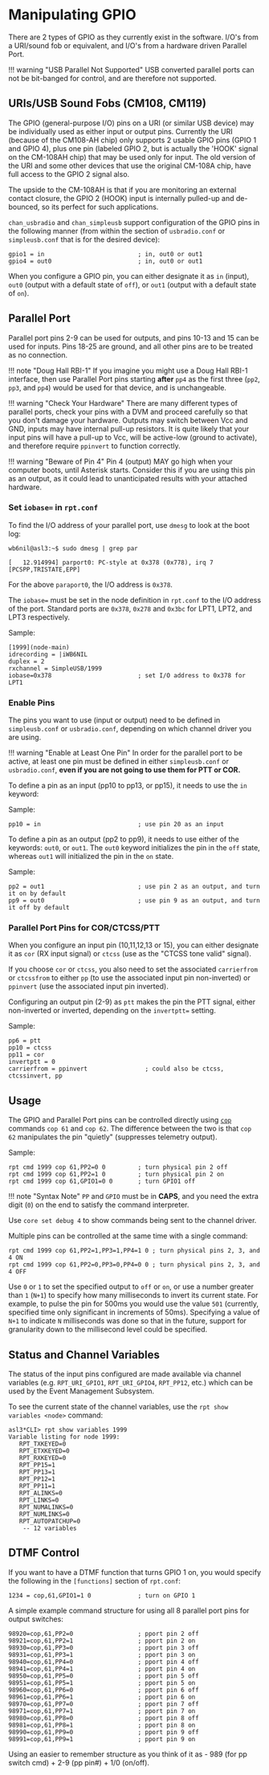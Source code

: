 # Manipulating GPIO
There are 2 types of GPIO as they currently exist in the software. I/O's from a URI/sound fob or equivalent, and I/O's from a hardware driven Parallel Port.

!!! warning "USB Parallel Not Supported"
        USB converted parallel ports can not be bit-banged for control, and are therefore not supported.

## URIs/USB Sound Fobs (CM108, CM119)
The GPIO (general-purpose I/O) pins on a URI (or similar USB device) may be individually used as either input or output pins. Currently the URI (because of the CM108-AH chip) only supports 2 usable GPIO pins (GPIO 1 and GPIO 4), plus one pin (labeled GPIO 2, but is actually the 'HOOK' signal on the CM-108AH chip) that may be used only for input. The old version of the URI and some other devices that use the original CM-108A chip, have full access to the GPIO 2 signal also.

The upside to the CM-108AH is that if you are monitoring an external contact closure, the GPIO 2 (HOOK) input is internally pulled-up and de-bounced, so its perfect for such applications.

`chan_usbradio` and `chan_simpleusb` support configuration of the GPIO pins in the following manner (from within the section of `usbradio.conf` or `simpleusb.conf` that is for the desired device):

```
gpio1 = in                          ; in, out0 or out1
gpio4 = out0                        ; in, out0 or out1
```

When you configure a GPIO pin, you can either designate it as `in` (input), `out0` (output with a default state of `off`), or `out1` (output with a default state of `on`).

## Parallel Port
Parallel port pins 2-9 can be used for outputs, and pins 10-13 and 15 can be used for inputs. Pins 18-25 are ground, and all other pins are to be treated as no connection.

!!! note "Doug Hall RBI-1"
    If you imagine you might use a Doug Hall RBI-1 interface, then use Parallel Port pins starting **after** `pp4` as the first three (`pp2`, `pp3`, and `pp4`) would be used for that device, and is unchangeable.

!!! warning "Check Your Hardware"
    There are many different types of parallel ports, check your pins with a DVM and proceed carefully so that you don't damage your hardware. Outputs may switch between Vcc and GND, inputs may have internal pull-up resistors. It is quite likely that your input pins will have a pull-up to Vcc, will be active-low (ground to activate), and therefore require `ppinvert` to function correctly.

!!! warning "Beware of Pin 4"
    Pin 4 (output) MAY go high when your computer boots, until Asterisk starts. Consider this if you are using this pin as an output, as it could lead to unanticipated results with your attached hardware.

### Set `iobase=` in `rpt.conf`
To find the I/O address of your parallel port, use `dmesg` to look at the boot log:

```
wb6nil@asl3:~$ sudo dmesg | grep par

[   12.914994] parport0: PC-style at 0x378 (0x778), irq 7 [PCSPP,TRISTATE,EPP]
```

For the above `paraport0`, the I/O address is `0x378`.

The `iobase=` must be set in the node definition in `rpt.conf` to the I/O address of the port. Standard ports are `0x378`, `0x278` and `0x3bc` for LPT1, LPT2, and LPT3 respectively.

Sample:

```
[1999](node-main)
idrecording = |iWB6NIL
duplex = 2
rxchannel = SimpleUSB/1999
iobase=0x378                        ; set I/O address to 0x378 for LPT1
```

### Enable Pins
The pins you want to use (input or output) need to be defined in `simpleusb.conf` or `usbradio.conf`, depending on which channel driver you are using.

!!! warning "Enable at Least One Pin"
    In order for the parallel port to be active, at least one pin must be defined in either `simpleusb.conf` or `usbradio.conf`, **even if you are not going to use them for PTT or COR.**

To define a pin as an input (pp10 to pp13, or pp15), it needs to use the `in` keyword:

Sample:

```
pp10 = in                           ; use pin 20 as an input
```

To define a pin as an output (pp2 to pp9), it needs to use either of the keywords: `out0`, or `out1`. The `out0` keyword initializes the pin in the `off` state, whereas `out1` will initialized the pin in the `on` state.

Sample:

```
pp2 = out1                          ; use pin 2 as an output, and turn it on by default
pp9 = out0                          ; use pin 9 as an output, and turn it off by default
```

### Parallel Port Pins for COR/CTCSS/PTT
When you configure an input pin (10,11,12,13 or 15), you can either designate it as `cor` (RX input signal) or `ctcss` (use as the "CTCSS tone valid" signal). 

If you choose `cor` or `ctcss`, you also need to set the associated `carrierfrom` or `ctcssfrom` to either `pp` (to use the associated input pin non-inverted) or `ppinvert` (use the associated input pin inverted).

Configuring an output pin (2-9) as `ptt` makes the pin the PTT signal, either non-inverted or inverted, depending on the `invertptt=` setting.

Sample:

```
pp6 = ptt
pp10 = ctcss
pp11 = cor
invertptt = 0
carrierfrom = ppinvert                ; could also be ctcss, ctcssinvert, pp
```

## Usage
The GPIO and Parallel Port pins can be controlled directly using [`cop`](../config/rpt_conf.md#cop-commands) commands `cop 61` and `cop 62`. The difference between the two is that `cop 62` manipulates the pin "quietly" (suppresses telemetry output).

Sample:

```
rpt cmd 1999 cop 61,PP2=0 0         ; turn physical pin 2 off
rpt cmd 1999 cop 61,PP2=1 0         ; turn physical pin 2 on
rpt cmd 1999 cop 61,GPIO1=0 0       ; turn GPIO1 off
```

!!! note "Syntax Note"
    `PP` and `GPIO` must be in **CAPS**, and you need the extra digit (`0`) on the end to satisfy the command interpreter.

Use `core set debug 4` to show commands being sent to the channel driver.

Multiple pins can be controlled at the same time with a single command:

```
rpt cmd 1999 cop 61,PP2=1,PP3=1,PP4=1 0 ; turn physical pins 2, 3, and 4 ON
rpt cmd 1999 cop 61,PP2=0,PP3=0,PP4=0 0 ; turn physical pins 2, 3, and 4 OFF
```

Use `0` or `1` to set the specified output to `off` or `on`, or use a number greater than `1` (`N+1`) to specify how many milliseconds to invert its current state. For example, to pulse the pin for 500ms you would use the value `501` (currently, specified time only significant in increments of 50ms). Specifying a value of `N+1` to indicate `N` milliseconds was done so that in the future, support for granularity down to the millisecond level could be specified.


## Status and Channel Variables
The status of the input pins configured are made available via channel variables (e.g. `RPT_URI_GPIO1`, `RPT_URI_GPIO4`, `RPT_PP12`, etc.) which can be used by the Event Management Subsystem.

To see the current state of the channel variables, use the `rpt show variables <node>` command:

```
asl3*CLI> rpt show variables 1999
Variable listing for node 1999:
   RPT_TXKEYED=0
   RPT_ETXKEYED=0
   RPT_RXKEYED=0
   RPT_PP15=1
   RPT_PP13=1
   RPT_PP12=1
   RPT_PP11=1
   RPT_ALINKS=0
   RPT_LINKS=0
   RPT_NUMALINKS=0
   RPT_NUMLINKS=0
   RPT_AUTOPATCHUP=0
    -- 12 variables
```

## DTMF Control
If you want to have a DTMF function that turns GPIO 1 on, you would specify the following in the `[functions]` section of `rpt.conf`:

```
1234 = cop,61,GPIO1=1 0             ; turn on GPIO 1
```

A simple example command structure for using all 8 parallel port pins for output switches:

```
98920=cop,61,PP2=0                  ; pport pin 2 off
98921=cop,61,PP2=1                  ; pport pin 2 on 
98930=cop,61,PP3=0                  ; pport pin 3 off
98931=cop,61,PP3=1                  ; pport pin 3 on 
98940=cop,61,PP4=0                  ; pport pin 4 off
98941=cop,61,PP4=1                  ; pport pin 4 on
98950=cop,61,PP5=0                  ; pport pin 5 off
98951=cop,61,PP5=1                  ; pport pin 5 on
98960=cop,61,PP6=0                  ; pport pin 6 off
98961=cop,61,PP6=1                  ; pport pin 6 on
98970=cop,61,PP7=0                  ; pport pin 7 off
98971=cop,61,PP7=1                  ; pport pin 7 on
98980=cop,61,PP8=0                  ; pport pin 8 off
98981=cop,61,PP8=1                  ; pport pin 8 on
98990=cop,61,PP9=0                  ; pport pin 9 off
98991=cop,61,PP9=1                  ; pport pin 9 on
```

Using an easier to remember structure as you think of it as - 989 (for pp switch cmd) + 2-9 (pp pin#) + 1/0 (on/off).
